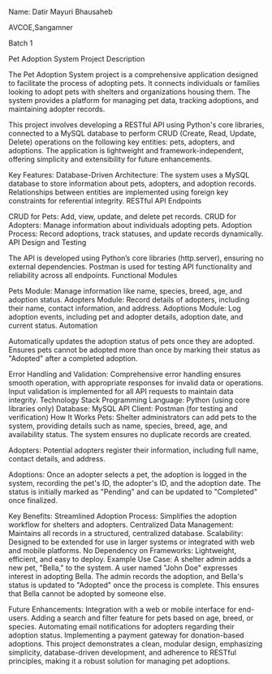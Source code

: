 Name: Datir Mayuri Bhausaheb

AVCOE,Sangamner

Batch 1

Pet Adoption System Project Description

The Pet Adoption System project is a comprehensive application designed to facilitate the process of adopting pets. It connects individuals or families looking to adopt pets with shelters and organizations housing them. The system provides a platform for managing pet data, tracking adoptions, and maintaining adopter records.

This project involves developing a RESTful API using Python's core libraries, connected to a MySQL database to perform CRUD (Create, Read, Update, Delete) operations on the following key entities: pets, adopters, and adoptions. The application is lightweight and framework-independent, offering simplicity and extensibility for future enhancements.

Key Features:
Database-Driven Architecture:
The system uses a MySQL database to store information about pets, adopters, and adoption records.
Relationships between entities are implemented using foreign key constraints for referential integrity.
RESTful API Endpoints

CRUD for Pets: Add, view, update, and delete pet records.
CRUD for Adopters: Manage information about individuals adopting pets.
Adoption Process: Record adoptions, track statuses, and update records dynamically.
API Design and Testing

The API is developed using Python’s core libraries (http.server), ensuring no external dependencies.
Postman is used for testing API functionality and reliability across all endpoints.
Functional Modules

Pets Module:
Manage information like name, species, breed, age, and adoption status.
Adopters Module:
Record details of adopters, including their name, contact information, and address.
Adoptions Module:
Log adoption events, including pet and adopter details, adoption date, and current status.
Automation

Automatically updates the adoption status of pets once they are adopted.
Ensures pets cannot be adopted more than once by marking their status as "Adopted" after a completed adoption.

Error Handling and Validation:
Comprehensive error handling ensures smooth operation, with appropriate responses for invalid data or operations.
Input validation is implemented for all API requests to maintain data integrity.
Technology Stack
Programming Language: Python (using core libraries only)
Database: MySQL
API Client: Postman (for testing and verification)
How It Works
Pets:
Shelter administrators can add pets to the system, providing details such as name, species, breed, age, and availability status. The system ensures no duplicate records are created.

Adopters:
Potential adopters register their information, including full name, contact details, and address.

Adoptions:
Once an adopter selects a pet, the adoption is logged in the system, recording the pet's ID, the adopter's ID, and the adoption date. The status is initially marked as "Pending" and can be updated to "Completed" once finalized.

Key Benefits:
Streamlined Adoption Process:
Simplifies the adoption workflow for shelters and adopters.
Centralized Data Management:
Maintains all records in a structured, centralized database.
Scalability:
Designed to be extended for use in larger systems or integrated with web and mobile platforms.
No Dependency on Frameworks:
Lightweight, efficient, and easy to deploy.
Example Use Case:
A shelter admin adds a new pet, "Bella," to the system. A user named "John Doe" expresses interest in adopting Bella. The admin records the adoption, and Bella's status is updated to "Adopted" once the process is complete. This ensures that Bella cannot be adopted by someone else.

Future Enhancements:
Integration with a web or mobile interface for end-users.
Adding a search and filter feature for pets based on age, breed, or species.
Automating email notifications for adopters regarding their adoption status.
Implementing a payment gateway for donation-based adoptions.
This project demonstrates a clean, modular design, emphasizing simplicity, database-driven development, and adherence to RESTful principles, making it a robust solution for managing pet adoptions.

